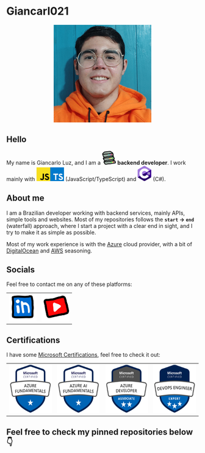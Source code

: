 # Giancarl021

<div id="profile" align="center">
    <img src="assets/profile.gif" alt="Profile Picture" width="256" height="256">
</div>

## Hello

My name is Giancarlo Luz, and I am a <img src="assets/server.gif" alt="Server animation" width="36" height="36"> **backend developer**. I work mainly with <img src="assets/js-ts-logo.png" alt="JavaScript/TypeScript logo" width="72" height="36"> (JavaScript/TypeScript) and <img src="assets/csharp.png" alt="C# logo" width="36" height="40"> (C#).

## About me

I am a Brazilian developer working with backend services, mainly APIs, simple tools and websites. Most of my repositories follows the **`start` &rarr; `end`** (waterfall) approach, where I start a project with a clear end in sight, and I try to make it as simple as possible.

Most of my work experience is with the [Azure](https://azure.microsoft.com/) cloud provider, with a bit of [DigitalOcean](https://www.digitalocean.com/) and [AWS](https://aws.amazon.com/) seasoning.

## Socials

Feel free to contact me on any of these platforms:

<table align="center">
  <tr>
    <td>
        <a href="https://www.linkedin.com/in/giancarl021/">
            <img style="display: inline" src="assets/linkedin.gif" alt="LinkedIn Logo" width="72" height="72"/>
        </a>
    </td>
    <td>
        <a href="https://www.youtube.com/channel/UCTUYEhz02etnTVKvemFb-qw">
            <img style="display: inline" src="assets/youtube.gif" alt="Twitter Logo" width="72" height="72"/>
        </a>
    </td>
  </tr>
 </table>

## Certifications

I have some [Microsoft Certifications](https://learn.microsoft.com/en-us/certifications/), feel free to check it out:

<table align="center">
  <tr>
    <td>
        <a href="https://www.credly.com/badges/0124df3a-6561-45c0-9b61-1de54e60c23c">
            <img style="display: inline" src="assets/az-900.png" alt="AZ-900 Badge" width="128" height="128"/>
        </a>
    </td>
    <td>
        <a href="https://www.credly.com/badges/22a22ce4-6c6a-4fa7-96b8-fe95dbaebbd8">
            <img style="display: inline" src="assets/ai-900.png" alt="AI-900 Badge" width="128" height="128"/>
        </a>
    </td>
    <td>
        <a href="https://www.credly.com/badges/c2d7ae3a-b1f2-4934-9222-7657cca6af48">
            <img style="display: inline" src="assets/az-203.png" alt="AZ-203 Badge" width="128" height="128"/>
        </a>
    </td>
    <td>
        <a href="https://www.credly.com/badges/39232d33-205b-4920-bee4-996f7b27a3be">
            <img style="display: inline" src="assets/az-400.png" alt="AZ-400 Badge" width="128" height="128"/>
        </a>
    </td>
  </tr>
 </table>


## Feel free to check my pinned repositories below 👇
